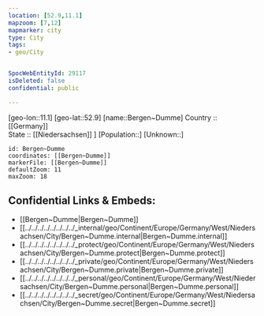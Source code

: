 ```yaml
---
location: [52.9,11.1] 
mapzoom: [7,12] 
mapmarker: city 
type: City
tags:
- geo/City


SpocWebEntityId: 29117
isDeleted: false
confidential: public

---
```

[geo-lon::11.1] 
[geo-lat::52.9] 
[name::Bergen~Dumme] 
Country :: [[Germany]]  
State :: [[Niedersachsen]] ] 
[Population::] 
[Unknown::] 


```leaflet
id: Bergen~Dumme
coordinates: [[Bergen~Dumme]] 
markerFile: [[Bergen~Dumme]] 
defaultZoom: 11 
maxZoom: 18
```


## Confidential Links & Embeds: 
- [[Bergen~Dumme|Bergen~Dumme]]  
- [[../../../../../../../../_internal/geo/Continent/Europe/Germany/West/Niedersachsen/City/Bergen~Dumme.internal|Bergen~Dumme.internal]] 
- [[../../../../../../../../_protect/geo/Continent/Europe/Germany/West/Niedersachsen/City/Bergen~Dumme.protect|Bergen~Dumme.protect]] 
- [[../../../../../../../../_private/geo/Continent/Europe/Germany/West/Niedersachsen/City/Bergen~Dumme.private|Bergen~Dumme.private]] 
- [[../../../../../../../../_personal/geo/Continent/Europe/Germany/West/Niedersachsen/City/Bergen~Dumme.personal|Bergen~Dumme.personal]] 
- [[../../../../../../../../_secret/geo/Continent/Europe/Germany/West/Niedersachsen/City/Bergen~Dumme.secret|Bergen~Dumme.secret]] 

